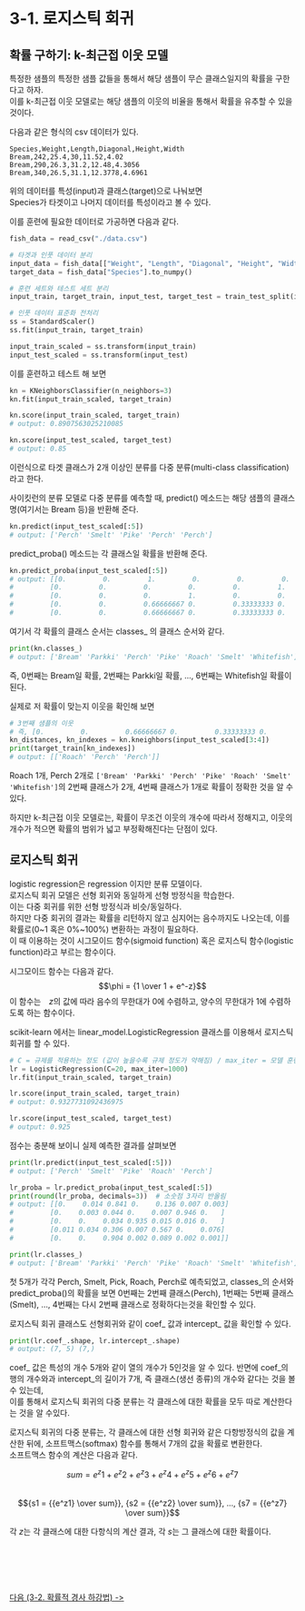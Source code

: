 # 3-1. 로지스틱 회귀

## 확률 구하기: k-최근접 이웃 모델

특정한 샘플의 특정한 샘플 값들을 통해서 해당 샘플이 무슨 클래스일지의 확률을 구한다고 하자.    
이를 k-최근접 이웃 모델로는 해당 샘플의 이웃의 비율을 통해서 확률을 유추할 수 있을것이다.

다음과 같은 형식의 csv 데이터가 있다.
```csv
Species,Weight,Length,Diagonal,Height,Width
Bream,242,25.4,30,11.52,4.02
Bream,290,26.3,31.2,12.48,4.3056
Bream,340,26.5,31.1,12.3778,4.6961
```

위의 데이터를 특성(input)과 클래스(target)으로 나눠보면    
Species가 타겟이고 나머지 데이터를 특성이라고 볼 수 있다.    

이를 훈련에 필요한 데이터로 가공하면 다음과 같다.

```python
fish_data = read_csv("./data.csv")

# 타겟과 인풋 데이터 분리
input_data = fish_data[["Weight", "Length", "Diagonal", "Height", "Width"]].to_numpy()
target_data = fish_data["Species"].to_numpy()

# 훈련 세트와 테스트 세트 분리
input_train, target_train, input_test, target_test = train_test_split(input_data, target_data, random_state=42)

# 인풋 데이터 표준화 전처리
ss = StandardScaler()
ss.fit(input_train, target_train)

input_train_scaled = ss.transform(input_train)
input_test_scaled = ss.transform(input_test)
```

이를 훈련하고 테스트 해 보면

```python
kn = KNeighborsClassifier(n_neighbors=3)
kn.fit(input_train_scaled, target_train)

kn.score(input_train_scaled, target_train)
# output: 0.8907563025210085

kn.score(input_test_scaled, target_test)
# output: 0.85
```

이런식으로 타겟 클래스가 2개 이상인 분류를 다중 분류(multi-class classification)라고 한다.    

사이킷런의 분류 모델로 다중 분류를 예측할 때, predict() 메소드는 해당 샘플의 클래스명(여기서는 Bream 등)을 반환해 준다.

```python
kn.predict(input_test_scaled[:5])
# output: ['Perch' 'Smelt' 'Pike' 'Perch' 'Perch']
```

predict_proba() 메소드는 각 클래스일 확률을 반환해 준다.

```python
kn.predict_proba(input_test_scaled[:5])
# output: [[0.         0.         1.         0.         0.         0.         0.        ]
#         [0.         0.         0.         0.         0.         1.         0.        ]
#         [0.         0.         0.         1.         0.         0.         0.        ]
#         [0.         0.         0.66666667 0.         0.33333333 0.         0.        ]
#         [0.         0.         0.66666667 0.         0.33333333 0.         0.        ]]
```

여기서 각 확률의 클래스 순서는 classes_ 의 클래스 순서와 같다. 

```python
print(kn.classes_)
# output: ['Bream' 'Parkki' 'Perch' 'Pike' 'Roach' 'Smelt' 'Whitefish']
```

즉, 0번째는 Bream일 확률, 2번째는 Parkki일 확률, ..., 6번째는 Whitefish일 확률이 된다.   

실제로 저 확률이 맞는지 이웃을 확인해 보면

```python
# 3번째 샘플의 이웃
# 즉, [0.         0.         0.66666667 0.         0.33333333 0.         0.        ] 의 확률을 가진 샘플
kn_distances, kn_indexes = kn.kneighbors(input_test_scaled[3:4])
print(target_train[kn_indexes])
# output: [['Roach' 'Perch' 'Perch']]
```

Roach 1개, Perch 2개로 `['Bream' 'Parkki' 'Perch' 'Pike' 'Roach' 'Smelt' 'Whitefish']`의 2번째 클래스가 2개,
4번째 클래스가 1개로 확률이 정확한 것을 알 수 있다.    

하지만 k-최근접 이웃 모델로는, 확률이 무조건 이웃의 개수에 따라서 정해지고, 이웃의 개수가 적으면 확률의 범위가 넓고 부정확해진다는 단점이 있다.

## 로지스틱 회귀

logistic regression은 regression 이지만 분류 모델이다.    
로지스틱 회귀 모델은 선형 회귀와 동일하게 선형 방정식을 학습한다.    
이는 다중 회귀를 위한 선형 방정식과 비슷/동일하다.   
하지만 다중 회귀의 결과는 확률을 리턴하지 않고 심지어는 음수까지도 나오는데, 이를 확률로(0~1 혹은 0%~100%) 변환하는 과정이 필요하다.    
이 때 이용하는 것이 시그모이드 함수(sigmoid function) 혹은 로지스틱 함수(logistic function)라고 부르는 함수이다.    

시그모이드 함수는 다음과 같다.
$$\phi = {1 \over 1 + e^-z}$$
이 함수는　$z$의 값에 따라 음수의 무한대가 0에 수렴하고, 양수의 무한대가 1에 수렴하도록 하는 함수이다.    

scikit-learn 에서는 linear_model.LogisticRegression 클래스를 이용해서 로지스틱 회귀를 할 수 있다.

```python
# C = 규제를 적용하는 정도 (값이 높을수록 규제 정도가 약해짐) / max_iter = 모델 훈련에 사용되는 반복의 최대 개수
lr = LogisticRegression(C=20, max_iter=1000)
lr.fit(input_train_scaled, target_train)

lr.score(input_train_scaled, target_train)
# output: 0.9327731092436975

lr.score(input_test_scaled, target_test)
# output: 0.925
```

점수는 충분해 보이니 실제 예측한 결과를 살펴보면

```python
print(lr.predict(input_test_scaled[:5]))
# output: ['Perch' 'Smelt' 'Pike' 'Roach' 'Perch']

lr_proba = lr.predict_proba(input_test_scaled[:5])
print(round(lr_proba, decimals=3))  # 소숫점 3자리 반올림
# output: [[0.    0.014 0.841 0.    0.136 0.007 0.003]
#         [0.    0.003 0.044 0.    0.007 0.946 0.   ]
#         [0.    0.    0.034 0.935 0.015 0.016 0.   ]
#         [0.011 0.034 0.306 0.007 0.567 0.    0.076]
#         [0.    0.    0.904 0.002 0.089 0.002 0.001]]

print(lr.classes_)
# output: ['Bream' 'Parkki' 'Perch' 'Pike' 'Roach' 'Smelt' 'Whitefish']
```

첫 5개가 각각 Perch, Smelt, Pick, Roach, Perch로 예측되었고, 
classes_의 순서와 predict_proba()의 확률을 보면
0번째는 2번째 클래스(Perch), 1번째는 5번째 클래스(Smelt), ..., 4번째는 다시 2번째 클래스로 정확하다는것을 확인할 수 있다.    

로지스틱 회귀 클래스도 선형회귀와 같이 coef_ 값과 intercept_ 값을 확인할 수 있다.

```python
print(lr.coef_.shape, lr.intercept_.shape)
# output: (7, 5) (7,)
```

coef_ 값은 특성의 개수 5개와 같이 열의 개수가 5인것을 알 수 있다.
반면에 coef_의 행의 개수와과 intercept_의 길이가 7개, 즉 클래스(생선 종류)의 개수와 같다는 것을 볼 수 있는데,    
이를 통해서 로지스틱 회귀의 다중 분류는 각 클래스에 대한 확률을 모두 따로 계산한다는 것을 알 수있다.

로지스틱 회귀의 다중 분류는, 각 클래스에 대한 선형 회귀와 같은 다항방정식의 값을 계산한 뒤에,
소프트맥스(softmax) 함수를 통해서 7개의 값을 확률로 변환한다.    
소프트맥스 함수의 계산은 다음과 같다.

$$sum = {e^z1} + {e^z2} + {e^z3} + {e^z4} + {e^z5} + {e^z6} + {e^z7}$$
</br>
$${s1 = {{e^z1} \over sum}}, {s2 = {{e^z2} \over sum}}, ..., {s7 = {{e^z7} \over sum}}$$

각 $z$는 각 클래스에 대한 다항식의 계산 결과, 각 $s$는 그 클래스에 대한 확률이다.

</br></br></br></br>

[다음 (3-2. 확률적 경사 하강법) ->](https://github.com/RFLXN/PnP.AI.2023/tree/main/doc/3.%20%EB%8B%A4%EC%96%91%ED%95%9C%20%EB%B6%84%EB%A5%98%20%EC%95%8C%EA%B3%A0%EB%A6%AC%EC%A6%98/2.%20%ED%99%95%EB%A5%A0%EC%A0%81%20%EA%B2%BD%EC%82%AC%20%ED%95%98%EA%B0%95%EB%B2%95)


